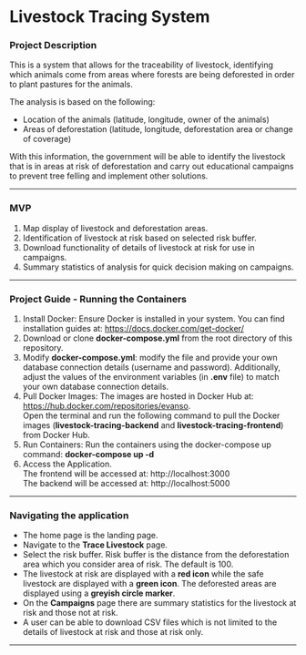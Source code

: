 # Livestock Tracing System

### Project Description
This is a system that allows for the traceability of livestock, identifying which animals come from areas where forests are being deforested in order to plant pastures for the animals. 

The analysis is based on the following:
 
- Location of the animals (latitude, longitude, owner of the animals)
- Areas of deforestation (latitude, longitude, deforestation area or change of coverage)
 
With this information, the government will be able to identify the livestock that is in areas at risk of deforestation and carry out educational campaigns to prevent tree felling and implement other solutions.

---

### MVP
1. Map display of livestock and deforestation areas. 
2. Identification of livestock at risk based on selected risk buffer.
3. Download functionality of details of livestock at risk for use in campaigns.
4. Summary statistics of analysis for quick decision making on campaigns.

---

### Project Guide - Running the Containers
1. Install Docker: Ensure Docker is installed in your system. You can find installation guides at: https://docs.docker.com/get-docker/
2. Download or clone **docker-compose.yml** from the root directory of this repository.
3. Modify **docker-compose.yml**: modify the file and provide your own database connection details (username and password). Additionally, adjust the values of the environment variables (in **.env** file) to match your own database connection details.
4. Pull Docker Images: The images are hosted in Docker Hub at: https://hub.docker.com/repositories/evanso.    
   Open the terminal and run the following command to pull the Docker images (**livestock-tracing-backend** and **livestock-tracing-frontend**) from Docker Hub.
5. Run Containers: Run the containers using the docker-compose up command: 
**docker-compose up -d**
6. Access the Application.    
   The frontend will be accessed at: http://localhost:3000   
   The backend will be accessed at: http://localhost:5000

---

### Navigating the application
- The home page is the landing page.
- Navigate to the **Trace Livestock** page.    
- Select the risk buffer. Risk buffer is the distance from the deforestation area which you consider area of risk. The default is 100.
- The livestock at risk are displayed with a **red icon** while the safe livestock are displayed with a **green icon**. The deforested areas are displayed using a **greyish circle marker**.
- On the **Campaigns** page there are summary statistics for the livestock at risk and those not at risk.
- A user can be able to download CSV files which is not limited to the details of livestock at risk and those at risk only.

---